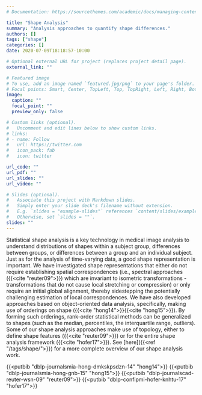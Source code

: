 ```yaml
---
# Documentation: https://sourcethemes.com/academic/docs/managing-content/

title: "Shape Analysis"
summary: "Analysis approaches to quantify shape differences."
authors: []
tags: ["shape"]
categories: []
date: 2020-07-09T18:18:57-10:00

# Optional external URL for project (replaces project detail page).
external_link: ""

# Featured image
# To use, add an image named `featured.jpg/png` to your page's folder.
# Focal points: Smart, Center, TopLeft, Top, TopRight, Left, Right, BottomLeft, Bottom, BottomRight.
image:
  caption: ""
  focal_point: ""
  preview_only: false

# Custom links (optional).
#   Uncomment and edit lines below to show custom links.
# links:
# - name: Follow
#   url: https://twitter.com
#   icon_pack: fab
#   icon: twitter

url_code: ""
url_pdf: ""
url_slides: ""
url_video: ""

# Slides (optional).
#   Associate this project with Markdown slides.
#   Simply enter your slide deck's filename without extension.
#   E.g. `slides = "example-slides"` references `content/slides/example-slides.md`.
#   Otherwise, set `slides = ""`.
slides: ""
---
```


Statistical shape analysis is a key technology in medical image analysis to understand distributions of shapes within a subject group, differences between groups, or differences between a group and an individual subject. Just as for the analysis of time-varying data, a good shape representation is important. We have investigated shape representations that either do not require establishing spatial correspondences (i.e., spectral approaches ({{<cite "reuter09">}}) which are invariant to isometric transformations -  transformations that do not cause local stretching or compression) or only require an initial global alignment, thereby sidestepping the potentially challenging estimation of local correspondences. We have also developed approaches based on object-oriented data analysis, specifically, making use of orderings on shape ({{<cite "hong14">}}{{<cite "hong15">}}). By forming such orderings, rank-order statistical methods can be generalized to shapes (such as the median, percentiles, the interquartile range, outliers). Some of our shape analysis approaches make use of topology, either to define shape features ({{<cite "reuter09">}}) or for the entire shape analysis framework ({{<cite "hofer17">}}). See [here]({{<ref "/tags/shape/">}}) for a more complete overview of our shape analysis work.

{{<putbib "dblp-journalsmia-hong-dmkskpsdzn-14" "hong14">}}
{{<putbib "dblp-journalsmia-hong-gnb-15" "hong15">}}
{{<putbib "dblp-journalscad-reuter-wsn-09" "reuter09">}}
{{<putbib "dblp-confipmi-hofer-knhtu-17" "hofer17">}}





